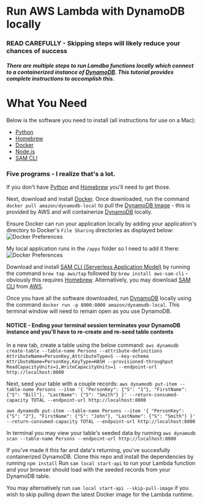 # Run AWS Lambda with DynamoDB locally  

### READ CAREFULLY - Skipping steps will likely reduce your chances of success  

##### There are multiple steps to run Lamdba functions locally which connect to a containerized instance of [DynamoDB](https://aws.amazon.com/dynamodb/).  This tutorial provides complete instructions to accomplish this.  

# What You Need 
Below is the software you need to install (all instructions for use on a Mac):
- [Python](https://www.python.org/)
- [Homebrew](https://brew.sh)
- [Docker](https://www.docker.com/)
- [Node.js](https://www.nodejs.org/)
- [SAM CLI](https://hub.docker.com/r/amazon/dynamodb-local/)

### Five programs - I realize that's a lot.
If you don't have [Python](https://www.python.org/) and [Homebrew](https://brew.sh) you'll need to get those. 

Next, download and install [Docker](https://www.docker.com/).  Once downloaded, run the command `docker pull amazon/dynamodb-local` to pull the [DynamoDB Image](https://hub.docker.com/r/amazon/dynamodb-local/) - this is provided by AWS and will containerize [DynamoDB](https://aws.amazon.com/dynamodb/) locally. 

Ensure Docker can run your application locally by adding your application's directory to Docker's `File Sharing` directories as displayed below:
![Docker Preferences](https://www.aaronwht.com/images/aws-sam-dynamodb-local/docker-preferences.png)

My local application runs in the `/apps` folder so I need to add it there:
![Docker Preferences](https://www.aaronwht.com/images/aws-sam-dynamodb-local/docker-config.png)

Download and install [SAM CLI (Serverless Application Model)](https://aws.amazon.com/serverless/sam/) by running the command `brew tap aws/tap` followed by `brew install aws-sam-cli` - obviously this requires [Homebrew](https://brew.sh).  Alternatively, you may download [SAM CLI](https://aws.amazon.com/serverless/sam/) from [AWS](https://aws.amazon.com/).

Once you have all the software downloaded, run [DynamoDB](https://aws.amazon.com/dynamodb/) locally using the command `docker run -p 8000:8000 amazon/dynamodb-local`. This terminal window will need to remain open as you use DynamoDB.
#### NOTICE - Ending your terminal session terminates your DynamoDB instance and you'll have to re-create and re-seed table contents 

In a new tab, create a table using the below command: 
`aws dynamodb create-table --table-name Persons --attribute-definitions AttributeName=PersonKey,AttributeType=S --key-schema AttributeName=PersonKey,KeyType=HASH --provisioned-throughput ReadCapacityUnits=1,WriteCapacityUnits=1 --endpoint-url http://localhost:8000`

Next, seed your table with a couple records:
`aws dynamodb put-item --table-name Persons --item '{ "PersonKey": {"S": "1"}, "FirstName": {"S": "Bill"}, "LastName": {"S": "Smith"} }' --return-consumed-capacity TOTAL --endpoint-url http://localhost:8000`

`aws dynamodb put-item --table-name Persons --item '{ "PersonKey": {"S": "2"}, "FirstName": {"S": "John"}, "LastName": {"S": "Smith"} }' --return-consumed-capacity TOTAL --endpoint-url http://localhost:8000` 

In terminal you may view your table's seeded data by running `aws dynamodb scan --table-name Persons --endpoint-url http://localhost:8000`

If you've made it this far and data's returning, you've succesfully containerized DynamoDB. 
Clone this repo and install the dependencies by running `npm install` 
Run `sam local start-api` to run your Lambda function and your browser should load with the seeded records from your DynamoDB table.

You may alternatively run `sam local start-api --skip-pull-image` if you wish to skip pulling down the latest Docker image for the Lambda runtime.